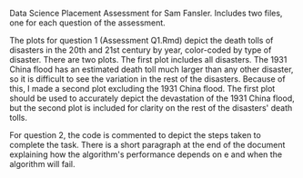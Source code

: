 Data Science Placement Assessment for Sam Fansler. Includes two files, one for each question of the assessment.

The plots for question 1 (Assessment Q1.Rmd) depict the death tolls of disasters in the 20th and 21st century by year, color-coded by type of disaster. There are two plots. The first plot includes all disasters. The 1931 China flood has an estimated death toll much larger than any other disaster, so it is difficult to see the variation in the rest of the disasters. Because of this, I made a second plot excluding the 1931 China flood. The first plot should be used to accurately depict the devastation of the 1931 China flood, but the second plot is included for clarity on the rest of the disasters' death tolls.

For question 2, the code is commented to depict the steps taken to complete the task. There is a short paragraph at the end of the document explaining how the algorithm's performance depends on e and when the algorithm will fail.
